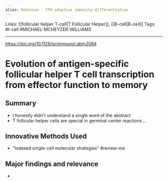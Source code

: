 ```yaml
---
alias: Robinson - TFH adaptive immunity differentiation
---
```


Links: [[follicular helper T-cell|T Follicular Helper]], [[B-cell|B-cell]]
Tags: #t-cell #MICHAEL-MCHEYZER-WILLIAMS

---

https://doi.org/10.1126/sciimmunol.abm2084

# Evolution of antigen-specific follicular helper T cell transcription from effector function to memory

## Summary
- I honestly didn't understand a single word of the abstract
- T follicular helper cells are special in germinal center reactions...

## Innovative Methods Used
- "Indexed single-cell molecular strategies" #review-me

## Major findings and relevance
- 
